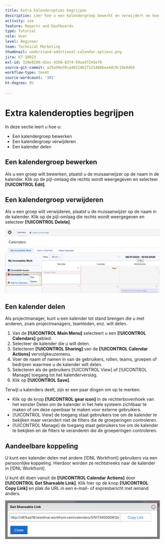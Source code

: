 ```yaml
---
title: Extra kalenderopties begrijpen
description: Leer hoe u een kalendergroep bewerkt en verwijdert en hoe u een kalender deelt.
activity: use
feature: Reports and Dashboards
type: Tutorial
role: User
level: Beginner
team: Technical Marketing
thumbnail: understand-additional-calendar-options.png
jira: KT-10023
exl-id: 329e8288-d2ec-4350-8374-59aa47241ef8
source-git-commit: a25a49e59ca483246271214886ea4dc9c10e8d66
workflow-type: tm+mt
source-wordcount: '301'
ht-degree: 0%

---
```


# Extra kalenderopties begrijpen

In deze sectie leert u hoe u:

* Een kalendergroep bewerken
* Een kalendergroep verwijderen
* Een kalender delen

## Een kalendergroep bewerken

Als u een groep wilt bewerken, plaatst u de muisaanwijzer op de naam in de kalender. Klik op de pijl-omlaag die rechts wordt weergegeven en selecteer **[!UICONTROL Edit]**.

## Een kalendergroep verwijderen

Als u een groep wilt verwijderen, plaatst u de muisaanwijzer op de naam in de kalender. Klik op de pijl-omlaag die rechts wordt weergegeven en selecteer **[!UICONTROL Delete]**.

![Een afbeelding van een scherm met de optie voor het groeperen van de verwijderkalender](assets/calendar-3-0.png)

## Een kalender delen

Als projectmanager, kunt u een kalender tot stand brengen die u met anderen, zoals projectmanagers, teamleden, enz. wilt delen.

1. Van de **[!UICONTROL Main Menu]** selecteert u een **[!UICONTROL Calendars]** gebied.
1. Selecteer de kalender die u wilt delen.
1. Selecteren **[!UICONTROL Sharing]** van de **[!UICONTROL Calendar Actions]** vervolgkeuzemenu.
1. Voer de naam of namen in van de gebruikers, rollen, teams, groepen of bedrijven waarmee u de kalender wilt delen.
1. Selecteren als de gebruikers [!UICONTROL View] of [!UICONTROL Manage] toegang tot het kalenderverslag.
1. Klik op **[!UICONTROL Save]**.

Terwijl u kalenders deelt, zijn er een paar dingen om op te merken:

* Klik op de knop **[!UICONTROL gear icon]** in de rechterbovenhoek van het venster Delen om de kalender in het hele systeem zichtbaar te maken of om deze openbaar te maken voor externe gebruikers.
* [!UICONTROL View] de toegang staat gebruikers toe om de kalender te bekijken maar verandert niet de filters die de groeperingen controleren.
* [!UICONTROL Manage] de toegang staat gebruikers toe om de kalender te bekijken en de filters te veranderen die de groeperingen controleren.

## Aandeelbare koppeling

U kunt een kalender delen met andere [!DNL Workfront] gebruikers via een persoonlijke koppeling. Hierdoor worden ze rechtstreeks naar de kalender in [!DNL Workfront].

U kunt dit doen vanuit de **[!UICONTROL Calendar Actions]** door **[!UICONTROL Get Shareable Link]**. Klik hier op de knop **[!UICONTROL Copy Link]** en plak de URL in een e-mail- of expresbericht met iemand anders.

![Een afbeelding van een [!UICONTROL Get Shareable Link] scherm](assets/calendar-3-1.png)
